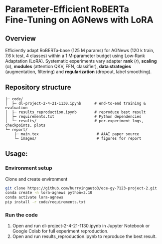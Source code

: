 # Parameter‑Efficient RoBERTa Fine‑Tuning on AGNews with LoRA

## Overview  
Efficiently adapt RoBERTa‑base (125 M params) for AGNews (120 k train, 7.6 k test, 4 classes) within a 1 M‑parameter budget using Low‑Rank Adaptation (LoRA). Systematic experiments vary adapter **rank** (_r_), **scaling** (α), **modules** (attention QKV, FFN, classifier), **data strategies** (augmentation, filtering) and **regularization** (dropout, label smoothing).  

## Repository structure  
    ├─ code/
    │  ├─ dl-project-2-4-21-1130.ipynb      # end‑to‑end training & evaluation
    │  ├─ results_reproduction.ipynb        # reproduce best result
    │  ├─ requirements.txt                  # Python dependencies
    │  └─ results/                          # per‑experiment logs, checkpoints, plots
    └─ report/
        ├─ main.tex                          # AAAI paper source
        └─ images/                           # figures for report

## Usage:
### Environment setup
Clone and create environment  
```bash
git clone https://github.com/hurryingauto3/ece-gy-7123-project-2.git
conda create -n lora-agnews python=3.10
conda activate lora-agnews
pip install -r code/requirements.txt
```

### Run the code
1. Open and run dl-project-2-4-21-1130.ipynb in Jupyter Notebook or Google Colab for full experiment reproduction.
2. Open and run results_reproduction.ipynb to reproduce the best result.
